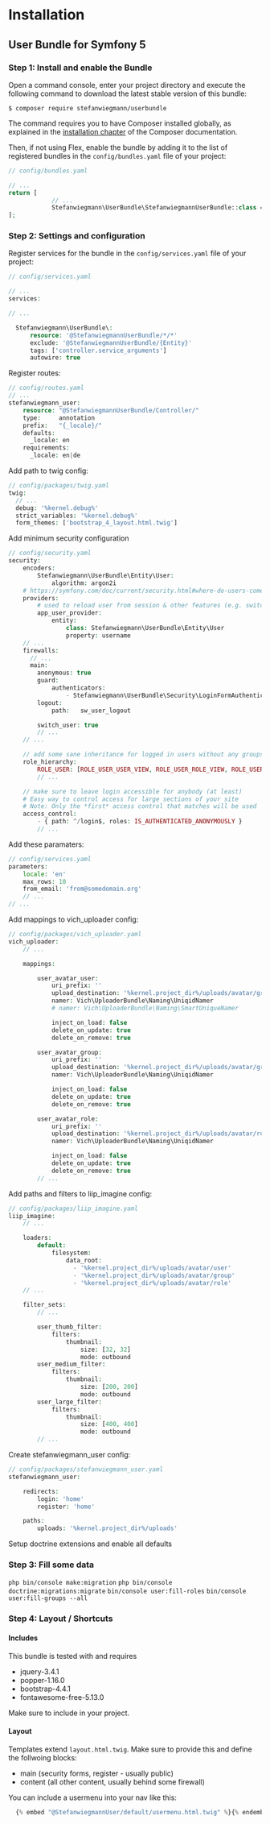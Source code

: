 Installation
============

User Bundle for Symfony 5
----------------------------------

### Step 1: Install and enable the Bundle

Open a command console, enter your project directory and execute the
following command to download the latest stable version of this bundle:

```console
$ composer require stefanwiegmann/userbundle
```
The command requires you to have Composer installed globally, as explained
in the [installation chapter](https://getcomposer.org/doc/00-intro.md)
of the Composer documentation.

Then, if not using Flex, enable the bundle by adding it to the list of registered bundles
in the `config/bundles.yaml` file of your project:

```php
// config/bundles.yaml

// ...
return [
            // ...
            Stefanwiegmann\UserBundle\StefanwiegmannUserBundle::class => ['all' => true],
];
```

### Step 2: Settings and configuration

Register services for the bundle in the `config/services.yaml` file of your project:

```php
// config/services.yaml

// ...
services:

// ...

  Stefanwiegmann\UserBundle\:
      resource: '@StefanwiegmannUserBundle/*/*'
      exclude: '@StefanwiegmannUserBundle/{Entity}'
      tags: ['controller.service_arguments']
      autowire: true

```

Register routes:

```php
// config/routes.yaml
// ...
stefanwiegmann_user:
    resource: "@StefanwiegmannUserBundle/Controller/"
    type:     annotation
    prefix:   "{_locale}/"
    defaults:
      _locale: en
    requirements:
      _locale: en|de
```

Add path to twig config:

```php
// config/packages/twig.yaml
twig:
  // ...
  debug: '%kernel.debug%'
  strict_variables: '%kernel.debug%'
  form_themes: ['bootstrap_4_layout.html.twig']
```

Add minimum security configuration

```php
// config/security.yaml
security:
    encoders:
        Stefanwiegmann\UserBundle\Entity\User:
            algorithm: argon2i
    # https://symfony.com/doc/current/security.html#where-do-users-come-from-user-providers
    providers:
        # used to reload user from session & other features (e.g. switch_user)
        app_user_provider:
            entity:
                class: Stefanwiegmann\UserBundle\Entity\User
                property: username
    // ...
    firewalls:
      // ...
      main:
        anonymous: true
        guard:
            authenticators:
                - Stefanwiegmann\UserBundle\Security\LoginFormAuthenticator
        logout:
            path:   sw_user_logout

        switch_user: true
        // ...
    // ...

    // add some sane inheritance for logged in users without any groups assigned
    role_hierarchy:
        ROLE_USER: [ROLE_USER_USER_VIEW, ROLE_USER_ROLE_VIEW, ROLE_USER_GROUP_VIEW]
        // ...

    // make sure to leave login accessible for anybody (at least)
    # Easy way to control access for large sections of your site
    # Note: Only the *first* access control that matches will be used
    access_control:
        - { path: ^/login$, roles: IS_AUTHENTICATED_ANONYMOUSLY }
        // ...
```
Add these paramaters:

```php
// config/services.yaml
parameters:
    locale: 'en'
    max_rows: 10
    from_email: 'from@somedomain.org'
    // ...
// ...
```

Add mappings to vich_uploader config:

```php
// config/packages/vich_uploader.yaml
vich_uploader:
    // ...

    mappings:

        user_avatar_user:
            uri_prefix: ''
            upload_destination: '%kernel.project_dir%/uploads/avatar/group'
            namer: Vich\UploaderBundle\Naming\UniqidNamer
            # namer: Vich\UploaderBundle\Naming\SmartUniqueNamer

            inject_on_load: false
            delete_on_update: true
            delete_on_remove: true

        user_avatar_group:
            uri_prefix: ''
            upload_destination: '%kernel.project_dir%/uploads/avatar/group'
            namer: Vich\UploaderBundle\Naming\UniqidNamer

            inject_on_load: false
            delete_on_update: true
            delete_on_remove: true

        user_avatar_role:
            uri_prefix: ''
            upload_destination: '%kernel.project_dir%/uploads/avatar/role'
            namer: Vich\UploaderBundle\Naming\UniqidNamer

            inject_on_load: false
            delete_on_update: true
            delete_on_remove: true
        // ...
```

Add paths and filters to liip_imagine config:

```php
// config/packages/liip_imagine.yaml
liip_imagine:
    // ...

    loaders:
        default:
            filesystem:
                data_root:
                  - '%kernel.project_dir%/uploads/avatar/user'
                  - '%kernel.project_dir%/uploads/avatar/group'
                  - '%kernel.project_dir%/uploads/avatar/role'
    // ...

    filter_sets:
        // ...

        user_thumb_filter:
            filters:
                thumbnail:
                    size: [32, 32]
                    mode: outbound
        user_medium_filter:
            filters:
                thumbnail:
                    size: [200, 200]
                    mode: outbound
        user_large_filter:
            filters:
                thumbnail:
                    size: [400, 400]
                    mode: outbound
        // ...
```

Create stefanwiegmann_user config:

```php
// config/packages/stefanwiegmann_user.yaml
stefanwiegmann_user:

    redirects:
        login: 'home'
        register: 'home'

    paths:
        uploads: '%kernel.project_dir%/uploads'
```

Setup doctrine extensions and enable all defaults

### Step 3: Fill some data
`php bin/console make:migration`
`php bin/console doctrine:migrations:migrate`
`bin/console user:fill-roles`
`bin/console user:fill-groups --all`

### Step 4: Layout / Shortcuts

#### Includes

This bundle is tested with and requires

- jquery-3.4.1
- popper-1.16.0
- bootstrap-4.4.1
- fontawesome-free-5.13.0

Make sure to include in your project.

#### Layout

Templates extend `layout.html.twig`. Make sure to provide this and define the follwoing blocks:

- main (security forms, register - usually public)
- content (all other content, usually behind some firewall)

You can include a usermenu into your nav like this:

```php
  {% embed "@StefanwiegmannUser/default/usermenu.html.twig" %}{% endembed %}
```
